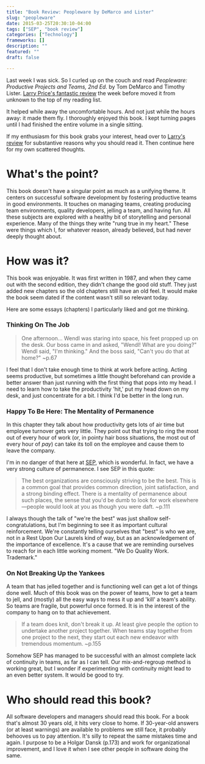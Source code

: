 ```yaml
---
title: "Book Review: Peopleware by DeMarco and Lister"
slug: "peopleware"
date: 2015-03-25T20:30:10-04:00
tags: ["SEP", "book review"]
categories: ["Technology"]
frameworks: []
description: ""
featured: ""
draft: false

---
```


Last week I was sick. So I curled up on the couch and read _Peopleware: Productive Projects and Teams, 2nd Ed._ by Tom DeMarco and Timothy Lister. [Larry Price's fantastic review](https://larry-price.com/blog/2015/02/22/peopleware/) the week before moved it from unknown to the top of my reading list.

It helped while away the uncomfortable hours. And not just while the hours away: it made them fly. I thoroughly enjoyed this book. I kept turning pages until I had finished the entire volume in a single sitting.

If my enthusiasm for this book grabs your interest, head over to [Larry's review](https://larry-price.com/blog/2015/02/22/peopleware/) for substantive reasons why you should read it. Then continue here for my own scattered thoughts.

# What's the point?

This book doesn't have a singular point as much as a unifying theme. It centers on successful software development by fostering productive teams in good environments. It touches on managing teams, creating producing team environments, quality developers, jelling a team, and having fun. All these subjects are explored with a healthy bit of storytelling and personal experience. Many of the things they write "rung true in my heart." These were things which I, for whatever reason, already believed, but had never deeply thought about. 

# How was it?

This book was enjoyable. It was first written in 1987, and when they came out with the second edition, they didn't change the good old stuff. They just added new chapters so the old chapters still have an old feel. It would make the book seem dated if the content wasn't still so relevant today.

Here are some essays (chapters) I particularly liked and got me thinking.

### Thinking On The Job

> One afternoon... Wendl was staring into space, his feet propped up on the desk. Our boss came in and asked, "Wendl! What are you doing?" Wendl said, "I'm thinking." And the boss said, "Can't you do that at home?" ~p.67

I feel that I don't take enough time to think at work before acting. Acting seems productive, but sometimes a little thought beforehand can provide a better answer than just running with the first thing that pops into my head. I need to learn how to take the productivity 'hit,' put my head down on my desk, and just concentrate for a bit. I think I'd be better in the long run.

### Happy To Be Here: The Mentality of Permanence

In this chapter they talk about how productivity gets lots of air time but employee turnover gets very little. They point out that trying to ring the most out of every hour of work (or, in pointy hair boss situations, the most out of every hour of _pay_) can take its toll on the employee and cause them to leave the company.

I'm in no danger of that here at [SEP](http://www.sep.com), which is wonderful. In fact, we have a very strong culture of permanence. I see SEP in this quote:

> The best organizations are consciously striving to be the best. This is a common goal that provides common direction, joint satisfaction, and a strong binding effect. There is a mentality of permanence about such places, the sense that you'd be dumb to look for work elsewhere—people would look at you as though you were daft. ~p.111

I always though the talk of "we're the best" was just shallow self-congratulations, but I'm beginning to see it as important cultural reinforcement. We're constantly telling ourselves that "best" is who we are, not in a Rest Upon Our Laurels kind of way, but as an acknowledgement of the importance of excellence. It's a cause that we are reminding ourselves to reach for in each little working moment. "We Do Quality Work. Trademark."

### On Not Breaking Up the Yankees

A team that has jelled together and is functioning well can get a lot of things done well. Much of this book was on the power of teams, how to get a team to jell, and (mostly) all the easy ways to mess it up and 'kill' a team's ability. So teams are fragile, but powerful once formed. It is in the interest of the company to hang on to that achievement.

> If a team does knit, don't break it up. At least give people the option to undertake another project together. When teams stay together from one project to the next, they start out each new endeavor with tremendous momentum. ~p.155

Somehow SEP has managed to be successful with an almost complete lack of continuity in teams, as far as I can tell. Our mix-and-regroup method is working great, but I wonder if experimenting with continuity might lead to an even better system. It would be good to try.

# Who should read this book?

All software developers and managers should read this book. For a book that's almost 30 years old, it hits very close to home. If 30-year-old answers (or at least warnings) are available to problems we still face, it probably behooves us to pay attention. It's silly to repeat the same mistakes time and again. I purpose to be a Holgar Dansk (p.173) and work for organizational improvement, and I love it when I see other people in software doing the same.

